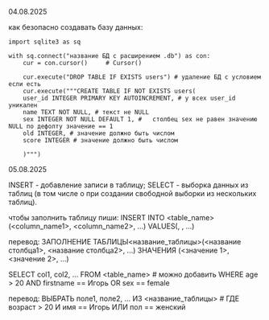 
04.08.2025

как безопасно создавать базу данных:

	import sqlite3 as sq

	with sq.connect("название БД с расширением .db") as con:
		cur = con.cursor()     # Cursor()

		cur.execute("DROP TABLE IF EXISTS users") # удаление БД с условием если есть
		cur.execute("""CREATE TABLE IF NOT EXISTS users(
		user_id INTEGER PRIMARY KEY AUTOINCREMENT, # у всех user_id уникален
		name TEXT NOT NULL, # текст не NULL
		sex INTEGER NOT NULL DEFAULT 1, # 	столбец sex не равен значению NULL по дефолту значение == 1
		old INTEGER, # значение должно быть числом
		score INTEGER # значение должно быть числом
		
		)""")

05.08.2025

INSERT - добавление записи в таблицу;
SELECT - выборка данных из таблиц (в том числе о при создании свободной выборки из нескольких таблиц).


чтобы заполнить таблицу пиши:
INSERT INTO <table_name>(<column_name1>, <column_name2>, ...) VALUES(<value1>, <value1>, ...)

перевод:
	ЗАПОЛНЕНИЕ ТАБЛИЦЫ<название_таблицы>(<название столбца1>, <название столбца2>, ...) ЗНАЧЕНИЯ (<значение 1>, <значение 2>, ...)



SELECT col1, col2, ... FROM <table_name>  # можно добавить WHERE age > 20 AND firstname == Игорь OR  sex == female

перевод:
ВЫБРАТЬ поле1, поле2, ... ИЗ <название_таблицы>  # ГДЕ возраст > 20 И имя == Игорь ИЛИ пол == женский